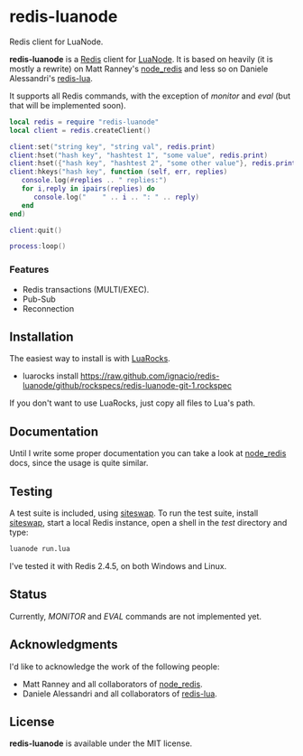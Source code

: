 
# redis-luanode #

Redis client for LuaNode.

**redis-luanode** is a [Redis][1] client for [LuaNode][2]. It is based on heavily (it is mostly a rewrite) on Matt Ranney's [node_redis][3] and 
less so on Daniele Alessandri's [redis-lua][4]. 

It supports all Redis commands, with the exception of *monitor* and *eval* (but that will be implemented soon).

```lua
local redis = require "redis-luanode"
local client = redis.createClient()

client:set("string key", "string val", redis.print)
client:hset("hash key", "hashtest 1", "some value", redis.print)
client:hset({"hash key", "hashtest 2", "some other value"}, redis.print)
client:hkeys("hash key", function (self, err, replies)
   console.log(#replies .. " replies:")
   for i,reply in ipairs(replies) do
      console.log("    " .. i .. ": " .. reply)
   end
end)

client:quit()

process:loop()
```

### Features #
  - Redis transactions (MULTI/EXEC).
  - Pub-Sub
  - Reconnection

## Installation #
The easiest way to install is with [LuaRocks][5].

  - luarocks install https://raw.github.com/ignacio/redis-luanode/github/rockspecs/redis-luanode-git-1.rockspec

If you don't want to use LuaRocks, just copy all files to Lua's path.
  
## Documentation #
Until I write some proper documentation you can take a look at [node_redis][3] docs, since the usage is quite similar.

## Testing #
A test suite is included, using [siteswap][6]. To run the test suite, install [siteswap][6], start a local Redis 
instance, open a shell in the *test* directory and type:

```bash
luanode run.lua
```

I've tested it with Redis 2.4.5, on both Windows and Linux.

## Status #
Currently, *MONITOR* and *EVAL* commands are not implemented yet.

## Acknowledgments #
I'd like to acknowledge the work of the following people:

 - Matt Ranney and all collaborators of [node_redis][3].
 - Daniele Alessandri and all collaborators of [redis-lua][4].

 
## License #
**redis-luanode** is available under the MIT license.


[1]: http://redis.io/
[2]: https://github.com/ignacio/LuaNode
[3]: https://github.com/mranney/node_redis
[4]: https://github.com/nrk/redis-lua
[5]: http://luarocks.org/
[6]: https://github.com/ignacio/siteswap

